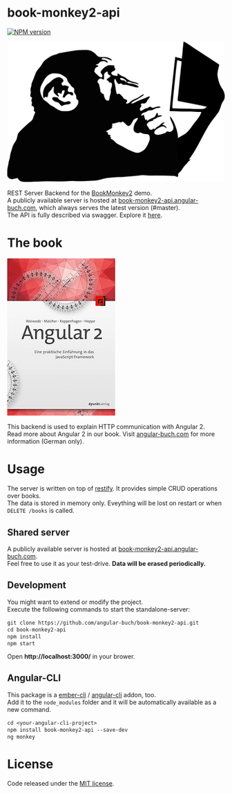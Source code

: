 # book-monkey2-api
[![NPM version][npm-image]][npm-url]

![Monkey](public/images/monkey-thinking.png)

REST Server Backend for the [BookMonkey2](https://github.com/angular-buch/book-monkey2) demo.  
A publicly available server is hosted at [book-monkey2-api.angular-buch.com](http://book-monkey2-api.angular-buch.com/), which always serves the latest version (#master).  
The API is fully described via swagger. Explore it [here](http://book-monkey2-api.angular-buch.com/swagger-ui/#/book).

# The book

[![Book](public/images/book-thumbnail.png)](https://angular-buch.com/)

This backend is used to explain HTTP communication with Angular 2.  
Read more about Angular 2 in our book. Visit [angular-buch.com](https://angular-buch.com/) for more information (German only).

# Usage

The server is written on top of [restify](http://restify.com/). It provides simple CRUD operations over books.  
The data is stored in memory only. Eveything will be lost on restart or when `DELETE /books` is called.

## Shared server

A publicly available server is hosted at [book-monkey2-api.angular-buch.com](http://book-monkey2-api.angular-buch.com/).  
Feel free to use it as your test-drive. __Data will be erased periodically.__

## Development

You might want to extend or modify the project.  
Execute the following commands to start the standalone-server:

```
git clone https://github.com/angular-buch/book-monkey2-api.git
cd book-monkey2-api
npm install
npm start
```

Open __http://localhost:3000/__ in your brower.

## Angular-CLI

This package is a [ember-cli](http://ember-cli.com/) / [angular-cli](https://github.com/angular/angular-cli) addon, too.  
Add it to the `node_modules` folder and it will be automatically available as a new command.

```
cd <your-angular-cli-project>
npm install book-monkey2-api --save-dev
ng monkey
```

<!--![ng serve](public/images/ng-serve.png)-->


# License
Code released under the [MIT license](https://opensource.org/licenses/MIT).

[npm-url]: https://npmjs.org/package/book-monkey2-api
[npm-image]: https://badge.fury.io/js/book-monkey2-api.svg
